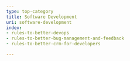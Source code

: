 ```yaml
---
type: top-category
title: Software Development
uri: software-development
index:
- rules-to-better-devops
- rules-to-better-bug-management-and-feedback
- rules-to-better-crm-for-developers

---
```


